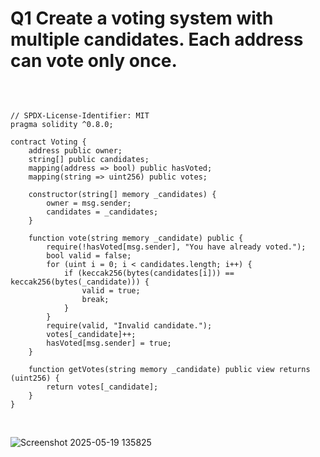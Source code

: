# Q1 Create a voting system with multiple candidates. Each address can vote only once.
<br>

```

// SPDX-License-Identifier: MIT
pragma solidity ^0.8.0;

contract Voting {
    address public owner;
    string[] public candidates;
    mapping(address => bool) public hasVoted;
    mapping(string => uint256) public votes;

    constructor(string[] memory _candidates) {
        owner = msg.sender;
        candidates = _candidates;
    }

    function vote(string memory _candidate) public {
        require(!hasVoted[msg.sender], "You have already voted.");
        bool valid = false;
        for (uint i = 0; i < candidates.length; i++) {
            if (keccak256(bytes(candidates[i])) == keccak256(bytes(_candidate))) {
                valid = true;
                break;
            }
        }
        require(valid, "Invalid candidate.");
        votes[_candidate]++;
        hasVoted[msg.sender] = true;
    }

    function getVotes(string memory _candidate) public view returns (uint256) {
        return votes[_candidate];
    }
}

```
<br>

![Screenshot 2025-05-19 135825](https://github.com/user-attachments/assets/12c58483-00d6-467e-b9ef-9f9de0914681)
